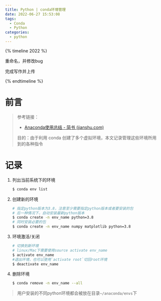 ```yaml
---
title: Python | conda环境管理
date: 2022-06-27 15:53:08
tags:
  - Conda
  - Python
categories:
  - python
---
```


{% timeline 2022 %}

<!-- timeline 06-29 -->

重命名，并修改bug

<!-- endtimeline -->

<!-- timeline 06-27 -->

完成写作并上传

<!-- endtimeline -->

{% endtimeline %}

# 前言

> 参考链接：
>
> - [Anaconda使用总结 - 简书 (jianshu.com)](https://www.jianshu.com/p/2f3be7781451)
>
> 目的：由于利用 conda 创建了多个虚拟环境，本文记录管理这些环境所用到的各种指令 

# 记录

1. 列出当前系统下的环境

   ```bash
   $ conda env list
   ```

2. 创建新的环境

   ```bash
   # 指定python版本为3.8，注意至少需要指定python版本或者要安装的包
   # 后一种情况下，自动安装最新python版本
   $ conda create -n env_name python=3.8
   # 同时安装必要的包
   $ conda create -n env_name numpy matplotlib python=3.8
   ```

3. 环境激活/关闭

   ```bash
   # 切换到新环境
   # linux/Mac下需要使用source activate env_name
   $ activate env_name
   #退出环境，也可以使用`activate root`切回root环境
   $ deactivate env_name
   ```

4. 删除环境

   ```bash
   $ conda remove -n env_name --all
   ```

> 用户安装的不同python环境都会被放在目录`~/anaconda/envs`下
